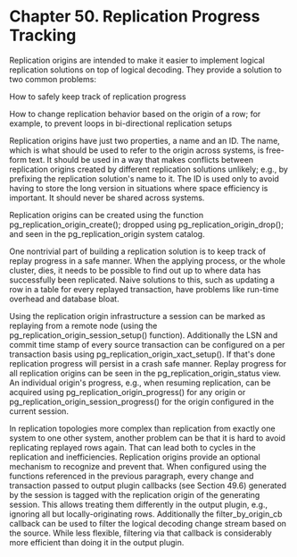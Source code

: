 # Chapter 50. Replication Progress Tracking

Replication origins are intended to make it easier to implement logical replication solutions on top of logical decoding. They provide a solution to two common problems:

How to safely keep track of replication progress

How to change replication behavior based on the origin of a row; for example, to prevent loops in bi-directional replication setups

Replication origins have just two properties, a name and an ID. The name, which is what should be used to refer to the origin across systems, is free-form text. It should be used in a way that makes conflicts between replication origins created by different replication solutions unlikely; e.g., by prefixing the replication solution's name to it. The ID is used only to avoid having to store the long version in situations where space efficiency is important. It should never be shared across systems.

Replication origins can be created using the function pg_replication_origin_create(); dropped using pg_replication_origin_drop(); and seen in the pg_replication_origin system catalog.

One nontrivial part of building a replication solution is to keep track of replay progress in a safe manner. When the applying process, or the whole cluster, dies, it needs to be possible to find out up to where data has successfully been replicated. Naive solutions to this, such as updating a row in a table for every replayed transaction, have problems like run-time overhead and database bloat.

Using the replication origin infrastructure a session can be marked as replaying from a remote node (using the pg_replication_origin_session_setup() function). Additionally the LSN and commit time stamp of every source transaction can be configured on a per transaction basis using pg_replication_origin_xact_setup(). If that's done replication progress will persist in a crash safe manner. Replay progress for all replication origins can be seen in the pg_replication_origin_status view. An individual origin's progress, e.g., when resuming replication, can be acquired using pg_replication_origin_progress() for any origin or pg_replication_origin_session_progress() for the origin configured in the current session.

In replication topologies more complex than replication from exactly one system to one other system, another problem can be that it is hard to avoid replicating replayed rows again. That can lead both to cycles in the replication and inefficiencies. Replication origins provide an optional mechanism to recognize and prevent that. When configured using the functions referenced in the previous paragraph, every change and transaction passed to output plugin callbacks (see Section 49.6) generated by the session is tagged with the replication origin of the generating session. This allows treating them differently in the output plugin, e.g., ignoring all but locally-originating rows. Additionally the filter_by_origin_cb callback can be used to filter the logical decoding change stream based on the source. While less flexible, filtering via that callback is considerably more efficient than doing it in the output plugin.